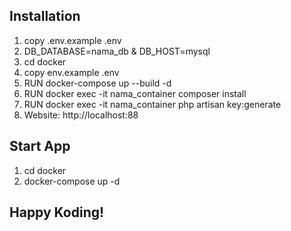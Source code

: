 ## Installation
1. copy .env.example .env
2. DB_DATABASE=nama_db & DB_HOST=mysql
3. cd docker
4. copy env.example .env
5. RUN docker-compose up --build -d
6. RUN docker exec -it nama_container composer install
7. RUN docker exec -it nama_container php artisan key:generate
8. Website: http://localhost:88

## Start App
1. cd docker
2. docker-compose up -d

## Happy Koding!